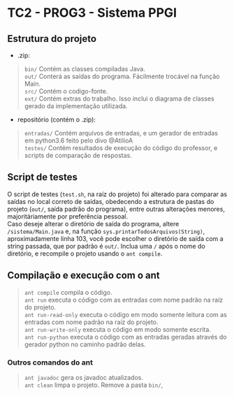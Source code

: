 # TC2 - PROG3 - Sistema PPGI

## Estrutura do projeto

* .zip:  

>`bin/` Contém as classes compiladas Java.  
>`out/` Conterá as saídas do programa. Fácilmente trocável na função Main.  
>`src/` Contém o codigo-fonte.  
>`ext/` Contém extras do trabalho. Isso inclui o diagrama de classes gerado da implementação utilizada.  

* repositório (contém o .zip):

>`entradas/` Contém arquivos de entradas, e um gerador de entradas em python3.6 feito pelo divo @AtilioA  
>`testes/` Contém resultados de execução do código do professor, e scripts de comparação de respostas.  

## Script de testes

O script de testes (`test.sh`, na raíz do projeto) foi alterado para comparar as saídas no local correto de saídas, obedecendo a estrutura de pastas do projeto (`out/`, saída padrão do programa), entre outras alterações menores, majoritáriamente por preferência pessoal.  
Caso deseje alterar o diretório de saída do programa, altere `/sistema/Main.java` e, na função `sys.printarTodosArquivos(String)`, aproximadamente linha 103, você pode escolher o diretório de saída com a string passada, que por padrão é `out/`. Inclua uma `/` após o nome do diretório, e recompile o projeto usando o `ant compile`.

## Compilação e execução com o ant

>`ant compile` compila o código.  
>`ant run` executa o código com as entradas com nome padrão na raíz do projeto.  
>`ant run-read-only` executa o código em modo somente leitura com as entradas com nome padrão na raíz do projeto.  
>`ant run-write-only` executa o código em modo somente escrita.  
>`ant run-python` executa o código com as entradas geradas através do gerador python no caminho padrão delas.  

### Outros comandos do ant

>`ant javadoc` gera os javadoc atualizados.  
>`ant clean` limpa o projeto. Remove a pasta `bin/`,
